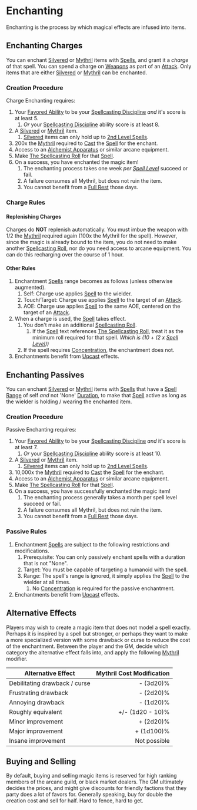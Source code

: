 # Enchanting

Enchanting is the process by which magical effects are infused into items.

## Enchanting Charges

You can enchant [Silvered](../../Items/Material%20Properties/Silvered%20Property.md) or [Mythril](../Mythril.md) items with [Spells](../Spells.md), and grant it a *charge* of that spell. You can spend a charge on [Weapons](../../Items/Weapons.md) as part of an [Attack](../../Game%20Procedures/Attack.md). Only items that are either [Silvered](../../Items/Material%20Properties/Silvered%20Property.md) or [Mythril](../Mythril.md) can be enchanted.

### Creation Procedure

Charge Enchanting requires:

1. Your [Favored Ability](../../Player%20Characters/Favored%20Ability.md) to be your [Spellcasting Discipline](../The%20Spellcasting%20Disciplines/Spellcasting%20Disciplines.md) *and* it's score is at least 5.
	1. *Or* your [Spellcasting Discipline](../The%20Spellcasting%20Disciplines/Spellcasting%20Disciplines.md) ability score is at least 8.
2. A [Silvered](../../Items/Material%20Properties/Silvered%20Property.md) or [Mythril](../Mythril.md) item.
	1. [Silvered](../../Items/Material%20Properties/Silvered%20Property.md) items can only hold up to [2nd Level Spells](../Spells/Mythril%20Spells/Level%202/2nd%20Level%20Spells.md).
3. 200x the [Mythril](../Mythril.md) required to [Cast](../Spellcasting.md) the [Spell](../Spells.md) for the enchant.
4. Access to an [Alchemist Apparatus](../../Items/Individual%20Item%20Cards/Gear/1000%20Coins/Alchemist%20Apparatus.md) or similar arcane equipment.
5. Make [The Spellcasting Roll](../Spellcasting.md#The%20Spellcasting%20Roll) for that [Spell](../Spells.md).
6. On a success, you have enchanted the magic item!
	1. The enchanting process takes one week *per [Spell Level](../Spell%20Level.md)* succeed or fail.
	2. A failure consumes all Mythril, but does not ruin the item.
	3. You cannot benefit from a [Full Rest](../../Game%20Procedures/Resting.md#Full%20Rest) those days.

### Charge Rules

#### Replenishing Charges

Charges do **NOT** replenish automatically. You must imbue the weapon with 1/2 the [Mythril](../Mythril.md) required again (100x the Mythril for the spell). However, since the magic is already bound to the item, you do not need to make another [Spellcasting Roll](../Spellcasting.md#The%20Spellcasting%20Roll), nor do you need access to arcane equipment. You can do this recharging over the course of 1 hour.

#### Other Rules

1. Enchantment [Spells](../Spells.md) range becomes as follows (unless otherwise augmented).
	1. Self: Charge use applies [Spell](../Spells.md) to the wielder.
	2. Touch/Target: Charge use applies [Spell](../Spells.md) to the target of an [Attack](../../Game%20Procedures/Attack.md).
	3. AOE: Charge use applies [Spell](../Spells.md) to the same AOE, centered on the target of an [Attack](../../Game%20Procedures/Attack.md).
2. When a charge is used, the [Spell](../Spells.md) takes effect.
	1. You don't make an additional [Spellcasting Roll](../Spellcasting.md#The%20Spellcasting%20Roll).
		1. If the [Spell](../Spells.md) text references [The Spellcasting Roll](../Spellcasting.md#The%20Spellcasting%20Roll), treat it as the minimum roll required for that spell. *Which is (10 + (2 x [Spell Level](../Spell%20Level.md)))*
	2. If the spell requires [Concentration](../Concentration.md), the enchantment does not.
3. Enchantments benefit from [Upcast](../Spellcasting.md#Upcast) effects.

## Enchanting Passives

You can enchant [Silvered](../../Items/Material%20Properties/Silvered%20Property.md) or [Mythril](../Mythril.md) items with [Spells](../Spells.md) that have a [Spell Range](../Spellcasting.md#Spell%20Range) of self *and* not 'None' [Duration](../Spellcasting.md#Duration), to make that [Spell](../Spells.md) active as long as the wielder is holding / wearing the enchanted item.

### Creation Procedure

Passive Enchanting requires:

1. Your [Favored Ability](../../Player%20Characters/Favored%20Ability.md) to be your [Spellcasting Discipline](../The%20Spellcasting%20Disciplines/Spellcasting%20Disciplines.md) *and* it's score is at least 7.
	1. *Or* your [Spellcasting Discipline](../The%20Spellcasting%20Disciplines/Spellcasting%20Disciplines.md) ability score is at least 10.
2. A [Silvered](../../Items/Material%20Properties/Silvered%20Property.md) or [Mythril](../Mythril.md) item.
	1. [Silvered](../../Items/Material%20Properties/Silvered%20Property.md) items can only hold up to [2nd Level Spells](../Spells/Mythril%20Spells/Level%202/2nd%20Level%20Spells.md).
3. 10,000x the [Mythril](../Mythril.md) required to [Cast](../Spellcasting.md) the [Spell](../Spells.md) for the enchant.
4. Access to an [Alchemist Apparatus](../../Items/Individual%20Item%20Cards/Gear/1000%20Coins/Alchemist%20Apparatus.md) or similar arcane equipment.
5. Make [The Spellcasting Roll](../Spellcasting.md#The%20Spellcasting%20Roll) for that [Spell](../Spells.md).
6. On a success, you have successfully enchanted the magic item!
	1. The enchanting process generally takes a month per spell level succeed or fail.
	2. A failure consumes all Mythril, but does not ruin the item.
	3. You cannot benefit from a [Full Rest](../../Game%20Procedures/Resting.md#Full%20Rest) those days.

### Passive Rules

1. Enchantment [Spells](../Spells.md) are subject to the following restrictions and modifications.
	1. Prerequisite: You can only passively enchant spells with a duration that is not "None".
	2. Target: You must be capable of targeting a humanoid with the spell.
	3. Range: The spell's range is ignored, it simply applies the [Spell](../Spells.md) to the wielder at all times.
		1. No [Concentration](../Concentration.md) is required for the passive enchantment.
2. Enchantments benefit from [Upcast](../Spellcasting.md#Upcast) effects.

## Alternative Effects
Players may wish to create a magic item that does not model a spell exactly. Perhaps it is inspired by a spell but stronger, or perhaps they want to make a more specialized version with some drawback or curse to reduce the cost of the enchantment. Between the player and the GM, decide which category the alternative effect falls into, and apply the following [Mythril](../Mythril.md) modifier.


| Alternative Effect            | Mythril Cost Modification |
| ----------------------------- | ------------------------: |
| Debilitating drawback / curse |                 - (3d20)% |
| Frustrating drawback          |                 - (2d20)% |
| Annoying drawback             |                 - (1d20)% |
| Roughly equivalent            |          +/- (1d20 - 10)% |
| Minor improvement             |                 + (2d20)% |
| Major improvement             |                + (1d100)% |
| Insane improvement            |              Not possible |


## Buying and Selling

By default, buying and selling magic items is reserved for high ranking members of the arcane guild, or black market dealers. The GM ultimately decides the prices, and might give discounts for friendly factions that they party does a lot of favors for. Generally speaking, buy for double the creation cost and sell for half. Hard to fence, hard to get.
